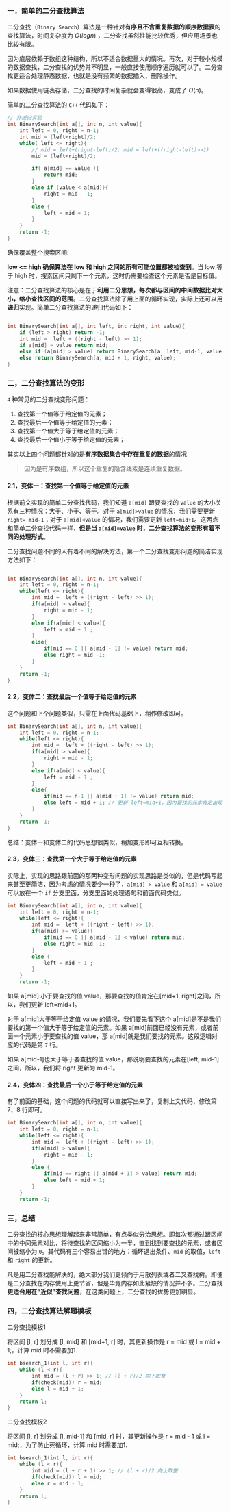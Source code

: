 ### 一，简单的二分查找算法

二分查找（`Binary Search`）算法是一种针对**有序且不含重复数据的顺序数据表**的查找算法，时间复杂度为 $O(logn)$ ，二分查找虽然性能比较优秀，但应用场景也比较有限。

因为底层依赖于数组这种结构，所以不适合数据量大的情况。再次，对于较小规模的数据查找，二分查找的优势并不明显，一般直接使用顺序遍历就可以了。二分查找更适合处理静态数据，也就是没有频繁的数据插入、删除操作。

如果数据使用链表存储，二分查找的时间复杂就会变得很高，变成了 $O(n)$。

简单的二分查找算法的 `C++` 代码如下：

```cpp
// 非递归实现
int BinarySearch(int a[], int n, int value){
    int left = 0, right = n-1;
    int mid = (left+right)/2;
    while( left <= right){
        // mid = left+(right-left)/2; mid = left+((right-left)>>1)
        mid = (left+right)/2;

        if( a[mid] == value ){
            return mid;
        }
        else if (value < a[mid]){
            right = mid - 1;
        }
        else {
            left = mid + 1;
        }
    }
    return -1;
}
```

确保覆盖整个搜索区间:

**low <= high 确保算法在 low 和 high 之间的所有可能位置都被检查到**。当 low 等于 high 时，搜索区间只剩下一个元素，这时仍需要检查这个元素是否是目标值。

注意：二分查找算法的核心是在于**利用二分思想，每次都与区间的中间数据比对大小，缩小查找区间的范围**。二分查找算法除了用上面的循环实现，实际上还可以用**递归**实现。简单二分查找算法的递归代码如下：

```cpp

int BinarySearch(int a[], int left, int right, int value){
    if (left > right) return -1;
    int mid =  left + ((right - left) >> 1);
    if a[mid] = value return mid;
    else if (a[mid] > value) return BinarySearch(a, left, mid-1, value);
    else return BinarySearch(a, mid + 1, right, value);
}
```

### 二，二分查找算法的变形

`4` 种常见的二分查找变形问题：

1. 查找第一个值等于给定值的元素；
2. 查找最后一个值等于给定值的元素；
3. 查找第一个值大于等于给定值的元素；
4. 查找最后一个值小于等于给定值的元素；

其实以上四个问题都针对的是**有序数据集合中存在重复的数据**的情况
> 因为是有序数组，所以这个重复的隐含线索是连续重复数据。

#### 2.1，变体一：查找第一个值等于给定值的元素

根据前文实现的简单二分查找代码，我们知道 `a[mid]` 跟要查找的 `value` 的大小关系有三种情况：大于、小于、等于。对于 `a[mid]>value` 的情况，我们需要更新 `right= mid-1`；对于 `a[mid]<value` 的情况，我们需要更新 `left=mid+1`。这两点和简单二分查找代码一样，**但是当 `a[mid]=value` 时，二分查找算法的变形有着不同的处理形式**。

二分查找问题不同的人有着不同的解决方法，第一个二分查找变形问题的简洁实现方法如下：

```cpp

int BinarySearch(int a[], int n, int value){
    int left = 0, right = n-1;
    while(left <= right){
        int mid =  left + ((right - left) >> 1);
        if(a[mid] > value){
            right = mid - 1;
        }
        else if(a[mid] < value){
            left = mid + 1 ;
        }
        else{
            if(mid == 0 || a[mid - 1] != value) return mid;
            else right = mid -1;
        }
    }
    return -1;
}
```

#### 2.2，变体二：查找最后一个值等于给定值的元素

这个问题和上个问题类似，只需在上面代码基础上，稍作修改即可。

```cpp
int BinarySearch(int a[], int n, int value){
    int left = 0, right = n-1;
    while(left <= right){
        int mid =  left + ((right - left) >> 1);
        if(a[mid] > value){
            right = mid - 1;
        }
        else if(a[mid] < value){
            left = mid + 1 ;
        }
        else{
            if(mid == n-1 || a[mid + 1] != value) return mid;
            else left = mid + 1; // 更新 left=mid+1，因为要找的元素肯定出现在[mid+1, right]之间
        }
    }
    return -1;
}
```

总结：变体一和变体二的代码思想很类似，稍加变形即可互相转换。

#### 2.3，变体三：查找第一个大于等于给定值的元素

实际上，实现的思路跟前面的那两种变形问题的实现思路是类似的，但是代码写起来甚至更简洁，因为考虑的情况要少一种了，`a[mid] > value` 和 `a[mid] = value` 可以放在一个 `if` 分支里面，分支里面的处理语句和前面代码类似。

```cpp
int BinarySearch(int a[], int n, int value){
    int left = 0, right = n-1;
    while(left <= right){
        int mid =  left + ((right - left) >> 1);
        if(a[mid] >= value){
            if(mid == 0 || a[mid - 1] < value) return mid;
            else right = mid -1;
        }
        else {
            left = mid + 1 ;
        }
    }
    return -1;
```

如果 a[mid] 小于要查找的值 value，那要查找的值肯定在[mid+1, right]之间，所以，我们更新 left=mid+1。

对于 a[mid]大于等于给定值 value 的情况，我们要先看下这个 a[mid]是不是我们要找的第一个值大于等于给定值的元素。如果 a[mid]前面已经没有元素，或者前面一个元素小于要查找的值 value，那 a[mid]就是我们要找的元素。这段逻辑对应的代码是第 `7` 行。

如果 a[mid-1]也大于等于要查找的值 value，那说明要查找的元素在[left, mid-1]之间，所以，我们将 right 更新为 mid-1。

#### 2.4，变体四：查找最后一个小于等于给定值的元素

有了前面的基础，这个问题的代码就可以直接写出来了，复制上文代码，修改第 7、8 行即可。

```cpp
int BinarySearch(int a[], int n, int value){
    int left = 0, right = n-1;
    while(left <= right){
        int mid =  left + ((right - left) >> 1);
        if(a[mid] > value){
            right = mid - 1;
        }
        else {
            if(mid == right || a[mid + 1] > value) return mid;
            else left = mid + 1;
        }
    }
    return -1;
```

### 三，总结

二分查找的核心思想理解起来非常简单，有点类似分治思想。即每次都通过跟区间中的中间元素对比，将待查找的区间缩小为一半，直到找到要查找的元素，或者区间被缩小为 `0`。其代码有三个容易出错的地方：循环退出条件、`mid` 的取值，`left` 和 `right` 的更新。

凡是用二分查找能解决的，绝大部分我们更倾向于用散列表或者二叉查找树。即便是二分查找在内存使用上更节省，但是毕竟内存如此紧缺的情况并不多。二分查找**更适合用在“近似”查找问题**，在这类问题上，二分查找的优势更加明显。

### 四，二分查找算法解题模板

二分查找模板1

将区间 [l, r] 划分成 [l, mid] 和 [mid+1, r] 时，其更新操作是 r = mid 或 l = mid + 1;，计算 mid 时不需要加1.

```cpp
int bsearch_1(int l, int r){
    while (l < r){
        int mid = (l + r) >> 1; // (l + r)/2 向下取整
        if(check(mid)) r = mid;
        else l = mid + 1;
    }
    return l;
}
```

二分查找模板2

将区间 [l, r] 划分成 [l, mid-1] 和 [mid, r] 时，其更新操作是 r = mid - 1 或 l = mid;，为了防止死循环，计算 mid 时需要加1.

```cpp
int bsearch_1(int l, int r){
    while (l < r){
        int mid = (l + r + 1) >> 1; // (l + r)/2 向上取整
        if(check(mid)) l = mid;
        else r = mid - 1;
    }
    return l;
}
```
